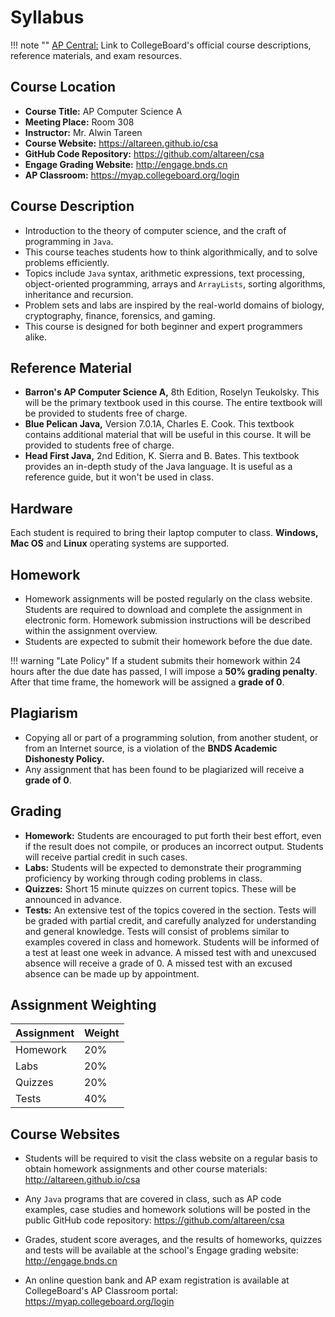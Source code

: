 # Syllabus

!!! note ""
    [AP Central:](https://apcentral.collegeboard.org/courses/ap-computer-science-a?course=ap-computer-science-a) Link to CollegeBoard's official course descriptions, reference materials, and exam resources.

## Course Location
+ **Course Title:** AP Computer Science A
+ **Meeting Place:** Room 308
+ **Instructor:** Mr. Alwin Tareen
+ **Course Website:** <https://altareen.github.io/csa>
+ **GitHub Code Repository:** <https://github.com/altareen/csa>
+ **Engage Grading Website:** <http://engage.bnds.cn>
+ **AP Classroom:** <https://myap.collegeboard.org/login>

## Course Description
+ Introduction to the theory of computer science, and the craft of programming in
`Java`.
+ This course teaches students how to think algorithmically, and to solve
problems efficiently.
+ Topics include `Java` syntax, arithmetic expressions, text
processing, object-oriented programming, arrays and `ArrayLists`, sorting algorithms,
inheritance and recursion.
+ Problem sets and labs are inspired by the real-world domains of biology,
cryptography, finance, forensics, and gaming.
+ This course is designed for both beginner and expert programmers alike.

## Reference Material
+ **Barron's AP Computer Science A,** 8th Edition, Roselyn Teukolsky.
This will be the primary textbook used in this course.
The entire textbook will be provided to students free of charge.
+ **Blue Pelican Java,** Version 7.0.1A, Charles E. Cook.
This textbook contains additional material that will be useful in this course.
It will be provided to students free of charge.
+ **Head First Java,** 2nd Edition, K. Sierra and B. Bates.
This textbook provides an in-depth study of the Java language.
It is useful as a reference guide, but it won't be used in class.

## Hardware
Each student is required to bring their laptop computer to class.
**Windows,** **Mac OS** and **Linux** operating systems are supported.

## Homework
+ Homework assignments will be posted regularly on the class website.
Students are required to download and
complete the assignment in electronic form.
Homework submission instructions will be described within the
assignment overview.
+ Students are expected to submit their homework before the due date.

!!! warning "Late Policy"
    If a student submits their homework within
    24 hours after the due date has passed, I will impose a **50% grading penalty**.
    After that time frame, the homework will be assigned a **grade of 0**. 

## Plagiarism
+ Copying all or part of a programming solution, from another student,
or from an Internet source, is a violation of the **BNDS Academic Dishonesty Policy.**
+ Any assignment that has been found to be plagiarized will receive a
**grade of 0**.

## Grading
+ **Homework:** Students are encouraged to put forth their best
effort, even if the result does not compile, or produces an incorrect
output. Students will receive partial credit in such cases.
+ **Labs:** Students will be expected to demonstrate their
programming proficiency by working through coding problems in class.
+ **Quizzes:** Short 15 minute quizzes on current topics.
These will be announced in advance.
+ **Tests:** An extensive test of the topics covered in the
section. Tests will be graded with partial credit, and carefully
analyzed for understanding and general knowledge. Tests will consist
of problems similar to examples covered in class and homework.
Students will be informed of a test at least one week in advance.
A missed test with and unexcused absence will receive a grade of 0.
A missed test with an excused absence can be made up by appointment.

## Assignment Weighting

Assignment | Weight
---------- | ------
Homework   | 20%
Labs       | 20%
Quizzes    | 20%
Tests      | 40%

## Course Websites
+ Students will be required to visit the class website
on a regular basis to obtain
homework assignments and other course materials:
<http://altareen.github.io/csa>

+ Any `Java` programs that are covered in class, such as AP code examples,
case studies and homework solutions will be posted in the public GitHub
code repository:
<https://github.com/altareen/csa>

+ Grades, student score averages, and the results of homeworks,
quizzes and tests will be available at the school's Engage grading website:
<http://engage.bnds.cn>

+ An online question bank and AP exam registration is available at CollegeBoard's
AP Classroom portal: <https://myap.collegeboard.org/login>

